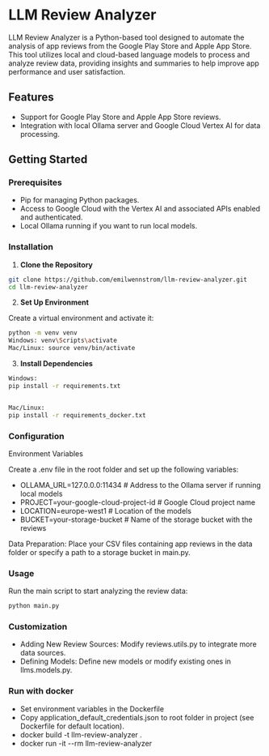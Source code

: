 # LLM Review Analyzer

LLM Review Analyzer is a Python-based tool designed to automate the analysis of app reviews from the Google Play Store and Apple App Store. This tool utilizes local and cloud-based language models to process and analyze review data, providing insights and summaries to help improve app performance and user satisfaction.

## Features

- Support for Google Play Store and Apple App Store reviews.
- Integration with local Ollama server and Google Cloud Vertex AI for data processing.

## Getting Started

### Prerequisites

- Pip for managing Python packages.
- Access to Google Cloud with the Vertex AI and associated APIs enabled and authenticated.
- Local Ollama running if you want to run local models.

### Installation

1. **Clone the Repository**

```bash
git clone https://github.com/emilwennstrom/llm-review-analyzer.git
cd llm-review-analyzer
```

2. **Set Up Environment**

Create a virtual environment and activate it:

```bash
python -m venv venv
Windows: venv\Scripts\activate
Mac/Linux: source venv/bin/activate
```


3. **Install Dependencies**

```bash
Windows:
pip install -r requirements.txt


Mac/Linux:
pip install -r requirements_docker.txt
```

### Configuration

Environment Variables

Create a .env file in the root folder and set up the following variables:

- OLLAMA_URL=127.0.0.0:11434  # Address to the Ollama server if running local models
- PROJECT=your-google-cloud-project-id  # Google Cloud project name
- LOCATION=europe-west1  # Location of the models
- BUCKET=your-storage-bucket # Name of the storage bucket with the reviews

Data Preparation:
Place your CSV files containing app reviews in the data folder or specify a path to a storage bucket in main.py.

### Usage

Run the main script to start analyzing the review data:

```bash
python main.py
```

### Customization

- Adding New Review Sources: Modify reviews.utils.py to integrate more data sources.
- Defining Models: Define new models or modify existing ones in llms.models.py.


### Run with docker

- Set environment variables in the Dockerfile
- Copy application_default_credentials.json to root folder in project (see Dockerfile for default location).
- docker build -t llm-review-analyzer .
- docker run -it --rm llm-review-analyzer
